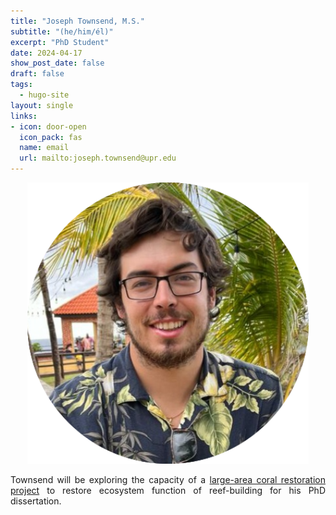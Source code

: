 ```yaml
---
title: "Joseph Townsend, M.S."
subtitle: "(he/him/él)"
excerpt: "PhD Student"
date: 2024-04-17
show_post_date: false
draft: false
tags:
  - hugo-site
layout: single
links:
- icon: door-open
  icon_pack: fas
  name: email
  url: mailto:joseph.townsend@upr.edu
---
```


<div style="text-align: center;">
<img src="featured-hex.png" width="450"> 
</div>

<div style="text-align: justify;">

Townsend will be exploring the capacity of a [large-area coral restoration project](https://theberglab.com/research/restorationmonitoring/) to restore ecosystem function of reef-building for his PhD dissertation.

</div>

